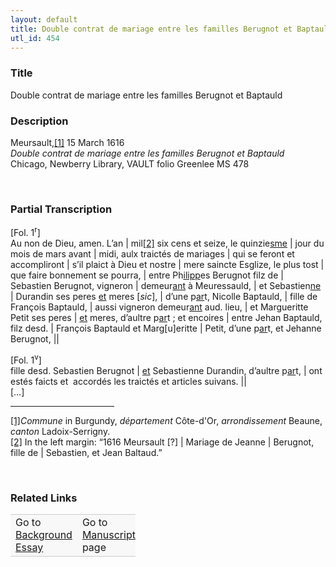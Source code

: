 ```yaml
---  
layout: default  
title: Double contrat de mariage entre les familles Berugnot et Baptauld  
utl_id: 454
---
```


### Title

Double contrat de mariage entre les familles Berugnot et Baptauld

### Description

<p>Meursault,<a href="#_ftn1" name="_ftnref1" title="" id="_ftnref1">[1]</a> 15 March 1616<br /><em>Double contrat de mariage entre les familles Berugnot et Baptauld </em><br />
Chicago, Newberry Library, VAULT folio Greenlee MS 478</p>
<p> </p>


### Partial Transcription

<p>[Fol. 1<sup>r</sup>]<br />
Au non de Dieu, amen. L’an | mil<a href="#_ftn2" name="_ftnref2" title="" id="_ftnref2">[2]</a> six cens et seize, le quinzie<u>sme</u> | jour du mois de mars avant | midi, aulx traictés de mariages | qui se feront et accompliront | s’il plaict à Dieu et nostre | mere saincte Esglize, le plus tost | que faire bonnement se pourra, | entre Ph<u>ilipp</u>es Berugnot filz de | Sebastien Berugnot, vigneron | demeur<u>ant</u> à Meuressauld, | et Sebastien<u>ne</u> | Durandin ses peres <u>et</u> meres [<em>sic</em>], | d’une p<u>ar</u>t, Nicolle Baptauld, | fille de François Baptauld, | aussi vigneron demeur<u>ant</u> aud. lieu, | et Margueritte Petit ses peres | <u>et</u> meres, d’aultre p<u>ar</u>t ; et encoires | entre Jehan Baptauld, filz desd. | François Baptauld et Marg[u]eritte | Petit, d’une p<u>ar</u>t, et Jehanne Berugnot, ||</p>
<p>[Fol. 1<sup>v</sup>]<br />
fille desd. Sebastien Berugnot | <u>et</u> Sebastienne Durandin, d’aultre p<u>ar</u>t, | ont estés faicts et  accordés les traictés et articles suivans. ||<br />
[…]</p>
<div>
<hr align="left" size="1" width="33%" /><div id="ftn1"><a href="#_ftnref1" name="_ftn1" title="" id="_ftn1">[1]</a><em>Commune</em> in Burgundy, <em>département</em> Côte-d'Or, <em>arrondissement</em> Beaune, <em>canton</em> Ladoix-Serrigny.</div>
<div id="ftn2"><a href="#_ftnref2" name="_ftn2" title="" id="_ftn2">[2]</a> In the left margin: “1616 Meursault [?] | Mariage de Jeanne | Berugnot, fille de | Sebastien, et Jean Baltaud.”
<p> </p>
</div>
</div>


### Related Links

<table border="0.5" cellpadding="1" cellspacing="1" style="width: 200px; background-color:#F8F8F8;">
    <tbody style="border-color:#ccc">
        <tr style="border-color:#ccc">
            <td>Go to <a href="https://centerfordigitalhumanities.github.io/Newberry-French-paleography/_background_essay/454" target="_blank">Background Essay</a></td>
            <td>Go to <a href="https://centerfordigitalhumanities.github.io/Newberry-French-paleography/www/record.html?id=454" target="_blank">Manuscript</a> page</td>
        </tr>
    </tbody>
</table>